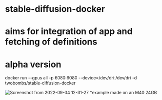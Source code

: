 # stable-diffusion-docker
# aims for integration of app and fetching of definitions 
# alpha version 

docker run --gpus all -p 6080:6080 --device=/dev/dri:/dev/dri -d twobombs/stable-diffusion-docker

![Screenshot from 2022-09-04 12-31-27](https://user-images.githubusercontent.com/12692227/188309043-7a83928f-860c-475a-bb99-bf037a613af8.png)
*example made on an M40 24GB

